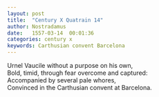 ```yaml
---
layout: post
title:  "Century X Quatrain 14"
author: Nostradamus
date:   1557-03-14  00:01:36
categories: century x
keywords: Carthusian convent Barcelona
---
```

Urnel Vaucile without a purpose on his own,  
Bold, timid, through fear overcome and captured:  
Accompanied by several pale whores,  
Convinced in the Carthusian convent at Barcelona.